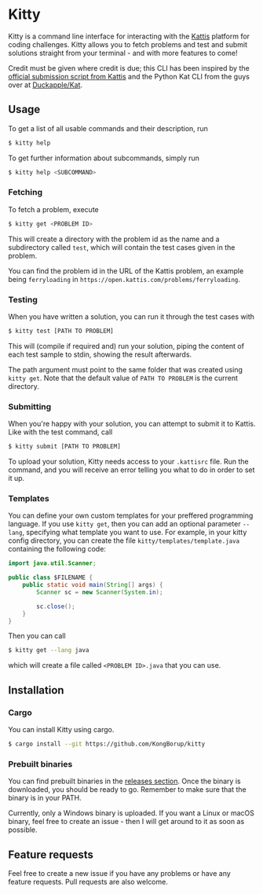 # Kitty
Kitty is a command line interface for interacting with the [Kattis](https://open.kattis.com) platform for coding challenges. Kitty allows you to fetch problems and test and submit solutions straight from your terminal - and with more features to come!

Credit must be given where credit is due; this CLI has been inspired by the [official submission script from Kattis](https://open.kattis.com/help/submit) and the Python Kat CLI from the guys over at [Duckapple/Kat](https://github.com/Duckapple/Kat).

## Usage
To get a list of all usable commands and their description, run
```sh
$ kitty help
```
To get further information about subcommands, simply run
```sh
$ kitty help <SUBCOMMAND>
```

### Fetching
To fetch a problem, execute
```sh
$ kitty get <PROBLEM ID>
```
This will create a directory with the problem id as the name and a subdirectory called `test`, which will contain the test cases given in the problem.

You can find the problem id in the URL of the Kattis problem, an example being `ferryloading` in `https://open.kattis.com/problems/ferryloading`.

### Testing
When you have written a solution, you can run it through the test cases with
```sh
$ kitty test [PATH TO PROBLEM]
```
This will (compile if required and) run your solution, piping the content of each test sample to stdin, showing the result afterwards.

The path argument must point to the same folder that was created using `kitty get`. Note that the default value of `PATH TO PROBLEM` is the current directory.

### Submitting
When you're happy with your solution, you can attempt to submit it to Kattis. Like with the test command, call
```sh
$ kitty submit [PATH TO PROBLEM]
```
To upload your solution, Kitty needs access to your `.kattisrc` file. Run the command, and you will receive an error telling you what to do in order to set it up.

### Templates
You can define your own custom templates for your preffered programming language. If you use `kitty get`, then you can add an optional parameter `--lang`, specifying what template you want to use. For example, in your kitty config directory, you can create the file `kitty/templates/template.java` containing the following code:
```java
import java.util.Scanner;

public class $FILENAME {
    public static void main(String[] args) {
        Scanner sc = new Scanner(System.in);

        sc.close();
    }
}
```
Then you can call
```sh
$ kitty get --lang java
```
which will create a file called `<PROBLEM ID>.java` that you can use.

## Installation
### Cargo
You can install Kitty using cargo.
```sh
$ cargo install --git https://github.com/KongBorup/kitty
```

### Prebuilt binaries
You can find prebuilt binaries in the [releases section](https://github.com/KongBorup/kitty/releases). Once the binary is downloaded, you should be ready to go. Remember to make sure that the binary is in your PATH.

Currently, only a Windows binary is uploaded. If you want a Linux or macOS binary, feel free to create an issue - then I will get around to it as soon as possible.

## Feature requests
Feel free to create a new issue if you have any problems or have any feature requests. Pull requests are also welcome.
